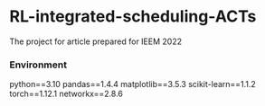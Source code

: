 # RL-integrated-scheduling-ACTs
The project for article prepared for IEEM 2022

### Environment
python==3.10
pandas==1.4.4
matplotlib==3.5.3
scikit-learn==1.1.2
torch==1.12.1
networkx==2.8.6
